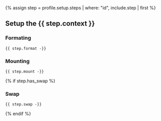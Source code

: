 {% assign step = profile.setup.steps | where: "id", include.step | first %}

## Setup the {{ step.context }}

### Formating

```
{{ step.format -}}
```

### Mounting

```
{{ step.mount -}}
```

{% if step.has_swap %}
### Swap
```
{{ step.swap -}}
```
{% endif %}
